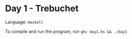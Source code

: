 # Day 1 - Trebuchet

Language: `Haskell`

To compile and run the program, run `ghc day1.hs && ./day1`

